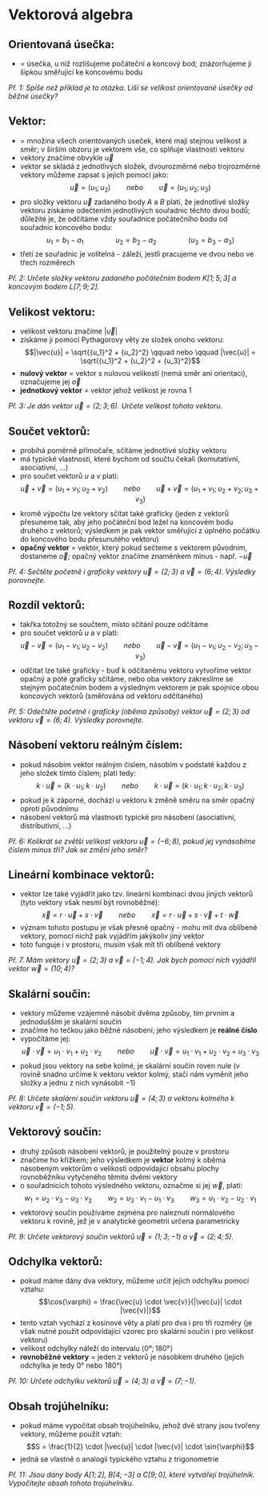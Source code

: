 # Vektorová algebra
## Orientovaná úsečka:
- = úsečka, u níž rozlišujeme počáteční a koncový bod; znázorňujeme ji šipkou směřující ke koncovému bodu

*Př. 1: Spíše než příklad je to otázka. Liší se velikost orientované úsečky od běžné úsečky?*

## Vektor:
- = množina všech orientovaných úseček, které mají stejnou velikost a směr; v širším obzoru je vektorem vše, co splňuje vlastnosti vektoru
- vektory značíme obvykle $\vec{u}$
- vektor se skládá z jednotlivých složek, dvourozměrné nebo trojrozměrné vektory můžeme zapsat s jejich pomocí jako:  $$\vec{u} = (u_1; u_2) \qquad nebo \qquad \vec{u} = (u_1; u_2; u_3)$$
- pro složky vektoru $\vec{u}$ zadaného body $A$ a $B$ platí, že jednotlivé složky vektoru získáme odečtením jednotlivých souřadnic těchto dvou bodů; důležité je, že odčítáme vždy souřadnice počátečního bodu od souřadnic koncového bodu:$$u_1 = b_1 - a_1 \qquad \qquad u_2 = b_2 - a_2 \qquad \qquad (u_3 = b_3 - a_3)$$
- třetí ze souřadnic je volitelná - záleží, jestli pracujeme ve dvou nebo ve třech rozměrech

*Př. 2: Určete složky vektoru zadaného počátečním bodem $K[1;5;3]$ a koncovým bodem $L[7;9;2]$.*

## Velikost vektoru:
- velikost vektoru značíme $|\vec{u}|$
- získáme ji pomocí Pythagorovy věty ze složek onoho vektoru:
$$|\vec{u}| = \sqrt{{u_1}^2 + {u_2}^2} \qquad nebo \qquad |\vec{u}| = \sqrt{{u_1}^2 + {u_2}^2 + {u_3}^2}$$
- **nulový vektor** = vektor s nulovou velikostí (nemá směr ani orientaci), označujeme jej $\vec{o}$
- **jednotkový vektor** = vektor jehož velikost je rovna 1

*Př. 3: Je dán vektor $\vec{u} = (2;3;6)$. Určete velikost tohoto vektoru.*

## Součet vektorů:
- probíhá poměrně přímočaře, sčítáme jednotlivé složky vektoru
- má typické vlastnosti, které bychom od součtu čekali (komutativní, asociativní, ...)
- pro součet vektorů $u$ a $v$ platí:$$\vec{u} + \vec{v} = (u_1 + v_1; u_2 + v_2) \qquad nebo \qquad \vec{u} + \vec{v} = (u_1 + v_1; u_2 + v_2; u_3 + v_3)$$
- kromě výpočtu lze vektory sčítat také graficky (jeden z vektorů přesuneme tak, aby jeho počáteční bod ležel na koncovém bodu druhého z vektorů; výsledkem je pak vektor směřující z úplného počátku do koncového bodu přesunutého vektoru)
- **opačný vektor** = vektor, který pokud sečteme s vektorem původním, dostaneme $\vec{o}$; opačný vektor značíme znaménkem minus  - např. $-\vec{u}$

*Př. 4: Sečtěte početně i graficky vektory $\vec{u} = (2;3)$ a $\vec{v} = (6;4)$. Výsledky porovnejte.*

## Rozdíl vektorů:
- takřka totožný se součtem, místo sčítání pouze odčítáme
- pro součet vektorů $u$ a $v$ platí:$$\vec{u} - \vec{v} = (u_1 - v_1; u_2 - v_2) \qquad nebo \qquad \vec{u} - \vec{v} = (u_1 - v_1; u_2 - v_2; u_3 - v_3)$$
- odčítat lze také graficky - buď k odčítanému vektoru vytvoříme vektor opačný a poté graficky sčítáme, nebo oba vektory zakreslíme se stejným počátečním bodem a výsledným vektorem je pak spojnice obou koncových vektorů (směřována od vektoru odčítaného)

*Př. 5: Odečtěte početně i graficky (oběma způsoby) vektor $\vec{u} = (2;3)$ od vektoru $\vec{v} = (6;4)$. Výsledky porovnejte.*

## Násobení vektoru reálným číslem:
- pokud násobím vektor reálným číslem, násobím v podstatě každou z jeho složek tímto číslem; platí tedy:$$k \cdot \vec{u} = (k \cdot u_1; k \cdot u_2) \qquad nebo \qquad k \cdot \vec{u} = (k \cdot u_1; k \cdot u_2; k \cdot u_3)$$
- pokud je $k$ záporné, dochází u vektoru k změně směru na směr opačný oproti původnímu
- násobení vektorů má vlastnosti typické pro násobení (asociativní, distributivní, ...)

*Př. 6: Kolikrát se zvětší velikost vektoru $\vec{u} = (-6;8)$, pokud jej vynásobíme číslem minus tři? Jak se změní jeho směr?*

## Lineární kombinace vektorů:
- vektor lze také vyjádřit jako tzv. lineární kombinaci dvou jiných vektorů (tyto vektory však nesmí být rovnoběžné):$$\vec{x} = r \cdot \vec{u} + s \cdot \vec{v} \qquad nebo \qquad \vec{x} = r \cdot \vec{u} + s \cdot \vec{v} + t \cdot \vec{w}$$
- význam tohoto postupu je však přesně opačný - mohu mít dva oblíbené vektory, pomocí nichž pak vyjádřím jakýkoliv jiný vektor
- toto funguje i v prostoru, musím však mít tři oblíbené vektory

*Př. 7. Mám vektory $\vec{u} = (2;3)$ a $\vec{v} = (-1;4)$. Jak bych pomocí nich vyjádřil vektor $\vec{w} = (10;4)$?*

## Skalární součin:
- vektory můžeme vzájemně násobit dvěma způsoby, tím prvním a jednodušším je skalární součin
- značíme ho tečkou jako běžné násobení; jeho výsledkem je **reálné číslo**
- vypočítáme jej:$$\vec{u} \cdot \vec{v} = u_1 \cdot v_1 + u_2 \cdot v_2 \qquad nebo \qquad \vec{u} \cdot \vec{v} = u_1 \cdot v_1 + u_2 \cdot v_2 + u_3 \cdot v_3$$
- pokud jsou vektory na sebe kolmé, je skalární součin roven nule (v rovině snadno určíme k vektoru vektor kolmý, stačí nám vyměnit jeho složky a jednu z nich vynásobit $-1$)

*Př. 8: Určete skalární součin vektoru $\vec{u} = (4;3)$ a vektoru kolmého k vektoru $\vec{v} = (-1;5)$.*

## Vektorový součin:
- druhý způsob násobení vektorů, je použitelný pouze v prostoru
- značíme ho křížkem; jeho výsledkem je **vektor** kolmý k oběma násobeným vektorům o velikosti odpovídající obsahu plochy rovnoběžníku vytyčeného těmito dvěmi vektory
- o souřadnicích tohoto výsledného vektoru, označme si jej $\vec{w}$, platí:$$w_1 = u_2 \cdot v_3 - u_3 \cdot v_2 \qquad w_2 = u_3 \cdot v_1 - u_1 \cdot v_3 \qquad w_3 = u_1 \cdot v_2 - u_2 \cdot v_1$$
- vektorový součin používáme zejména pro naleznutí normálového vektoru k rovině, jež je v analytické geometrii určena parametricky

*Př. 9: Určete vektorový součin vektorů $\vec{u} = (1;3;-1)$ a  $\vec{v} = (2;4;5)$.*

## Odchylka vektorů:
- pokud máme dány dva vektory, můžeme určit jejich odchylku pomocí vztahu: $$\cos{\varphi} = \frac{\vec{u} \cdot \vec{v}}{|\vec{u}| \cdot |\vec{v}|}$$
- tento vztah vychází z kosinové věty a platí pro dva i pro tři rozměry (je však nutné použít odpovídající vzorec pro skalární součin i pro velikost vektoru)
- velikost odchylky náleží do intervalu $\langle 0°;180° \rangle$ 
- **rovnoběžné vektory** = jeden z vektorů je násobkem druhého (jejich odchylka je tedy $0°$ nebo $180°$)

*Př. 10: Určete odchylku vektorů $\vec{u} = (4;3)$ a $\vec{v} = (7;-1)$.*

## Obsah trojúhelníku:
- pokud máme vypočítat obsah trojúhelníku, jehož dvě strany jsou tvořeny vektory, můžeme použít vztah:$$S = \frac{1}{2} \cdot |\vec{u}| \cdot |\vec{v}| \cdot \sin{\varphi}$$
- jedná se vlastně o analogii typického vztahu z trigonometrie

*Př. 11: Jsou dány body $A[1;2]$, $B[4;-3]$ a $C[9;0]$, které vytvářejí trojúhelník. Vypočítejte obsah tohoto trojúhelníku.*